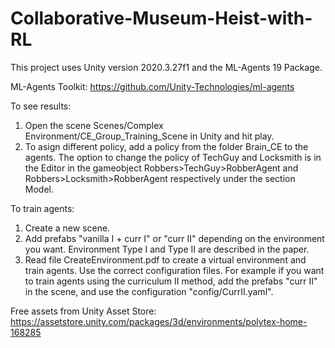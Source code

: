 # Collaborative-Museum-Heist-with-RL
This project uses Unity version 2020.3.27f1 and the ML-Agents 19 Package.

ML-Agents Toolkit: https://github.com/Unity-Technologies/ml-agents

To see results:
1. Open the scene Scenes/Complex Environment/CE_Group_Training_Scene in Unity and hit play. 
2. To asign different policy, add a policy from the folder Brain_CE to the agents. The option to change the policy of TechGuy and Locksmith is in the Editor in the gameobject Robbers>TechGuy>RobberAgent and Robbers>Locksmith>RobberAgent respectively under the section Model.

To train agents:
1. Create a new scene.
2. Add prefabs "vanilla I + curr I" or "curr II" depending on the environment you want. Environment Type I and Type II are described in the paper. 
3. Read file CreateEnvironment.pdf to create a virtual environment and train agents. Use the correct configuration files. For example if you want to train agents using the curriculum II method, add the prefabs "curr II" in the scene, and use the configuration "config/CurrII.yaml". 


Free assets from Unity Asset Store: https://assetstore.unity.com/packages/3d/environments/polytex-home-168285



